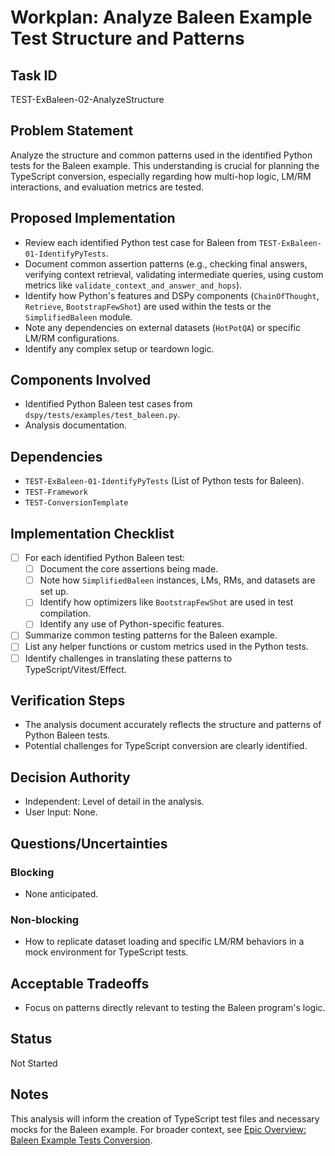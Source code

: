 # Workplan: Analyze Baleen Example Test Structure and Patterns

## Task ID
TEST-ExBaleen-02-AnalyzeStructure

## Problem Statement
Analyze the structure and common patterns used in the identified Python tests for the Baleen example. This understanding is crucial for planning the TypeScript conversion, especially regarding how multi-hop logic, LM/RM interactions, and evaluation metrics are tested.

## Proposed Implementation
- Review each identified Python test case for Baleen from `TEST-ExBaleen-01-IdentifyPyTests`.
- Document common assertion patterns (e.g., checking final answers, verifying context retrieval, validating intermediate queries, using custom metrics like `validate_context_and_answer_and_hops`).
- Identify how Python's features and DSPy components (`ChainOfThought`, `Retrieve`, `BootstrapFewShot`) are used within the tests or the `SimplifiedBaleen` module.
- Note any dependencies on external datasets (`HotPotQA`) or specific LM/RM configurations.
- Identify any complex setup or teardown logic.

## Components Involved
- Identified Python Baleen test cases from `dspy/tests/examples/test_baleen.py`.
- Analysis documentation.

## Dependencies
- `TEST-ExBaleen-01-IdentifyPyTests` (List of Python tests for Baleen).
- `TEST-Framework`
- `TEST-ConversionTemplate`

## Implementation Checklist
- [ ] For each identified Python Baleen test:
    - [ ] Document the core assertions being made.
    - [ ] Note how `SimplifiedBaleen` instances, LMs, RMs, and datasets are set up.
    - [ ] Identify how optimizers like `BootstrapFewShot` are used in test compilation.
    - [ ] Identify any use of Python-specific features.
- [ ] Summarize common testing patterns for the Baleen example.
- [ ] List any helper functions or custom metrics used in the Python tests.
- [ ] Identify challenges in translating these patterns to TypeScript/Vitest/Effect.

## Verification Steps
- The analysis document accurately reflects the structure and patterns of Python Baleen tests.
- Potential challenges for TypeScript conversion are clearly identified.

## Decision Authority
- Independent: Level of detail in the analysis.
- User Input: None.

## Questions/Uncertainties
### Blocking
- None anticipated.
### Non-blocking
- How to replicate dataset loading and specific LM/RM behaviors in a mock environment for TypeScript tests.

## Acceptable Tradeoffs
- Focus on patterns directly relevant to testing the Baleen program's logic.

## Status
Not Started

## Notes
This analysis will inform the creation of TypeScript test files and necessary mocks for the Baleen example.
For broader context, see [Epic Overview: Baleen Example Tests Conversion](../../docs/planning/workplans/TEST-ExamplesBaleenTests.md).